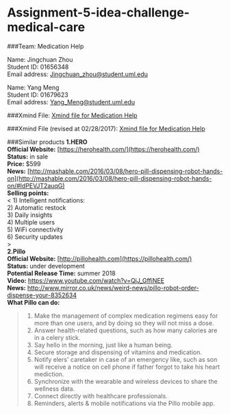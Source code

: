 # Assignment-5-idea-challenge-medical-care

###Team: Medication Help

Name: Jingchuan Zhou </br>
Student ID: 01656348 </br>
Email address: Jingchuan_zhou@student.uml.edu </br>

Name: Yang Meng </br>
Student ID: 01679623 </br>
Email address: Yang_Meng@student.uml.edu </br>

###Xmind File: 
[Xmind file for Medication Help](http://www.xmind.net/m/HWtT)<br />

###Xmind File (revised at 02/28/2017): 
[Xmind file for Medication Help](http://www.xmind.net/m/6R6n)<br />

###Similar products
**1.HERO**</br> 
**Official Website:** [https://herohealth.com/](https://herohealth.com/)</br>
**Status:** in sale</br>
**Price:** $599 </br>
**News:** [http://mashable.com/2016/03/08/hero-pill-dispensing-robot-hands-on](http://mashable.com/2016/03/08/hero-pill-dispensing-robot-hands-on/#IdPEVJT2auqG)</br>
**Selling points:** </br>
< 1) Intelligent notifications:</br>
 2) Automatic restock</br>
 3) Daily insights</br>
 4) Multiple users</br>
 5) WiFi connectivity</br>
 6) Security updates</br>>
</br>
**2.Pillo**</br>
**Official Website:** [http://pillohealth.com](https://pillohealth.com/)</br>
**Status:** under development</br>
**Potential Release Time:** summer 2018</br>
**Video:** https://www.youtube.com/watch?v=QjJ_GffiNEE</br>
**News:** http://www.mirror.co.uk/news/weird-news/pillo-robot-order-dispense-your-8352634</br>
**What Pillo can do:**</br>
>1) Make the management of complex medication regimens easy for more than one users, and by doing so they will not miss a dose.</br>
>2) Answer health-related questions, such as how many calories are in a celery stick.</br>
>3) Say hello in the morning, just like a human being.</br>
>4) Secure storage and dispensing of vitamins and medication.</br>
>5) Notify elers' caretaker in case of an emergency like, such as son will receive a notice on cell phone if father forgot to take his heart mediction.</br>
>6) Synchronize with the wearable and wireless devices to share the wellness data.</br>
>7) Connect directly with healthcare professionals.</br>
>8) Reminders, alerts & mobile notifications via the Pillo mobile app.</br>
</br>
</br>
</br>
</br>
